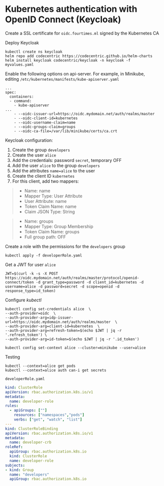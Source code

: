 
# Kubernetes authentication with OpenID Connect (Keycloak)

Create a SSL certificate for `oidc.fourtimes.ml` signed by the Kubernetes CA

Deploy Keycloak
```
kubectl create ns keycloak
helm repo add codecentric https://codecentric.github.io/helm-charts
helm install keycloak codecentric/keycloak -n keycloak -f myvalues.yaml
```

Enable the following options on api-server. For example, in Minikube, editing `/etc/kubernetes/manifests/kube-apiserver.yaml`
```
...
spec:
  containers:
  - command:
    - kube-apiserver
...
    - --oidc-issuer-url=https://oidc.mydomain.net/auth/realms/master
    - --oidc-client-id=kubernetes
    - --oidc-username-claim=name
    - --oidc-groups-claim=groups
    - --oidc-ca-file=/var/lib/minikube/certs/ca.crt
```

Keycloak configuration:
1. Create the group `developers`
2. Create the user `alice`
3. Add the credentials: password `secret`, temporary OFF
4. Add the user `alice` to the group `developers`
5. Add the attributes `name=alice` to the user
6. Create the client ID `kubernetes`
7. For this client, add two mappers:
> - Name: name
> - Mapper Type: User Attribute
> - User Attribute: name
> - Token Claim Name: name
> - Claim JSON Type: String

> - Name: groups
> - Mapper Type: Group Membership
> - Token Claim Name: groups
> - Full group path: OFF


Create a role with the permissions for the `developers` group
```
kubectl apply -f developerRole.yaml
```

Get a JWT for user `alice`
```
JWT=$(curl -k -s -X POST https://oidc.mydomain.net/auth/realms/master/protocol/openid-connect/token -d grant_type=password -d client_id=kubernetes -d username=alice -d password=secret -d scope=openid -d response_type=id_token)
```

Configure *kubectl*
```
kubectl config set-credentials alice  \
--auth-provider=oidc  \
--auth-provider-arg=idp-issuer-url=https://oidc.mydomain.net/auth/realms/master  \
--auth-provider-arg=client-id=kubernetes  \
--auth-provider-arg=refresh-token=$(echo $JWT | jq -r '.refresh_token') \
--auth-provider-arg=id-token=$(echo $JWT | jq -r '.id_token')

kubectl config set-context alice --cluster=minikube --user=alice
```

Testing
```
kubectl --context=alice get pods
kubectl --context=alice auth can-i get secrets
```

`developerRole.yaml`


```yaml
kind: ClusterRole
apiVersion: rbac.authorization.k8s.io/v1
metadata:
  name: developer-role
rules:
  - apiGroups: [""]
    resources: ["namespaces","pods"]
    verbs: ["get", "watch", "list"]
---
kind: ClusterRoleBinding
apiVersion: rbac.authorization.k8s.io/v1
metadata:
  name: developer-crb
roleRef:
  apiGroup: rbac.authorization.k8s.io
  kind: ClusterRole
  name: developer-role
subjects:
- kind: Group
  name: "developers"
  apiGroup: rbac.authorization.k8s.io
```
